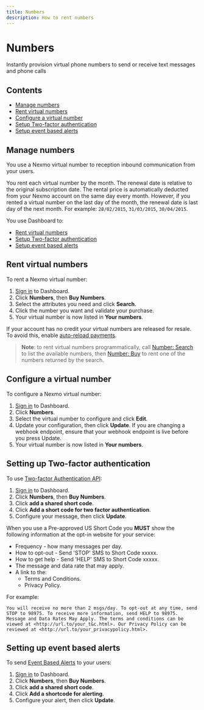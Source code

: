 ```yaml
---
title: Numbers
description: How to rent numbers
---
```


# Numbers

Instantly provision virtual phone numbers to send or receive text messages and phone calls

## Contents

* [Manage numbers](#manage-numbers)
* [Rent virtual numbers](#rent-virtual-numbers)
* [Configure a virtual number](#configure-a-virtual-number)
* [Setup Two-factor authentication](#setting-up-two-factor-authentication)
* [Setup event based alerts](#setting-up-event-based-alerts)

## Manage numbers

You use a Nexmo virtual number to reception inbound communication from your users.

You rent each virtual number by the month. The renewal date is relative to the original subscription date. The rental price is automatically deducted from your Nexmo account on the same day every month. However, if you rented a virtual number on the last day of the month, the renewal date is last day of the next month. For example: `28/02/2015`, `31/03/2015`, `30/04/2015`.

You use Dashboard to:

* [Rent virtual numbers](#rent-virtual-numbers)
* [Setup Two-factor authentication](#setting-up-two-factor-authentication)
* [Setup event based alerts](#setting-up-event-based-alerts)

## Rent virtual numbers

To rent a Nexmo virtual number:

1. [Sign in](https://dashboard.nexmo.com/sign-in) to Dashboard.
2. Click **Numbers**, then **Buy Numbers**.
3. Select the attributes you need and click **Search**.
4. Click the number you want and validate your purchase.
5. Your virtual number is now listed in **Your numbers**.

If your account has no credit your virtual numbers are released for resale. To avoid this, enable [auto-reload payments](#add_payment_method).

> **Note**: to rent virtual numbers programmatically, call [Number: Search](/api/developer/numbers#search-available-numbers) to list the available numbers, then [Number: Buy](/api/developer/numbers#buy-a-number) to rent one of the numbers returned by the search.

## Configure a virtual number

To configure a Nexmo virtual number:

1. [Sign in](https://dashboard.nexmo.com/sign-in) to Dashboard.
2. Click **Numbers**.
3. Select the virtual number to configure and click **Edit**.
4. Update your configuration, then click **Update**.
  If you are changing a webhook endpoint, ensure that your webhook endpoint is live before you press Update.
5. Your virtual number is now listed in **Your numbers**.

## Setting up Two-factor authentication

To use [Two-factor Authentication API](/api/sms/us-short-codes/2fa):

1. [Sign in](https://dashboard.nexmo.com/sign-in) to Dashboard.
2. Click **Numbers**, then **Buy Numbers**.
3. Click **add a shared short code**.
3. Click **Add a short code for two factor authentication**.
4. Configure your message, then click **Update**.

When you use a Pre-approved US Short Code you **MUST** show the following information at the opt-in website for your service:

* Frequency - how many messages per day.
* How to opt-out - Send 'STOP' SMS to Short Code xxxxx.
* How to get help - Send 'HELP' SMS to Short Code xxxxx.
* The message and data rate that may apply.
* A link to the:
  * Terms and Conditions.
  * Privacy Policy.

For example:

```
You will receive no more than 2 msgs/day. To opt-out at any time, send STOP to 98975. To receive more information, send HELP to 98975. Message and Data Rates May Apply. The terms and conditions can be viewed at <http://url.to/your_t&c.html>. Our Privacy Policy can be reviewed at <http://url.to/your_privacypolicy.html>.
```

## Setting up event based alerts

To send [Event Based Alerts](/api/sms/us-short-codes/alerts/sending) to your users:

1. [Sign in](https://dashboard.nexmo.com/sign-in) to Dashboard.
2. Click **Numbers**, then **Buy Numbers**.
3. Click **add a shared short code**.
3. Click **Add a shortcode for alerting**.
4. Configure your alert, then click **Update**.
